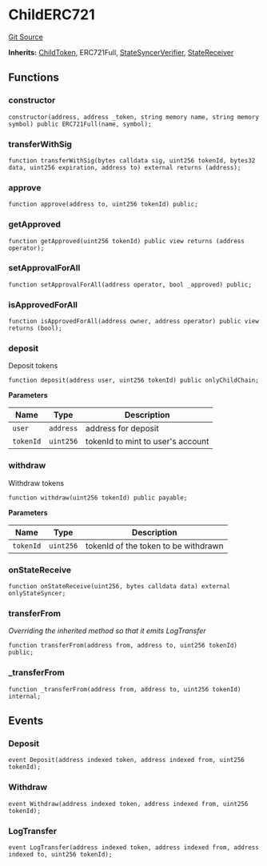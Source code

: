 # ChildERC721
[Git Source](https://github.com/maticnetwork/contracts/blob/155f729fd8db0676297384375468d4d45b8aa44e/contracts/child/ChildERC721.sol)

**Inherits:**
[ChildToken](/contracts/child/ChildToken.sol/contract.ChildToken.md), ERC721Full, [StateSyncerVerifier](/contracts/child/bor/StateSyncerVerifier.sol/contract.StateSyncerVerifier.md), [StateReceiver](/contracts/child/bor/StateReceiver.sol/interface.StateReceiver.md)


## Functions
### constructor


```solidity
constructor(address, address _token, string memory name, string memory symbol) public ERC721Full(name, symbol);
```

### transferWithSig


```solidity
function transferWithSig(bytes calldata sig, uint256 tokenId, bytes32 data, uint256 expiration, address to) external returns (address);
```

### approve


```solidity
function approve(address to, uint256 tokenId) public;
```

### getApproved


```solidity
function getApproved(uint256 tokenId) public view returns (address operator);
```

### setApprovalForAll


```solidity
function setApprovalForAll(address operator, bool _approved) public;
```

### isApprovedForAll


```solidity
function isApprovedForAll(address owner, address operator) public view returns (bool);
```

### deposit

Deposit tokens


```solidity
function deposit(address user, uint256 tokenId) public onlyChildChain;
```
**Parameters**

|Name|Type|Description|
|----|----|-----------|
|`user`|`address`|address for deposit|
|`tokenId`|`uint256`|tokenId to mint to user's account|


### withdraw

Withdraw tokens


```solidity
function withdraw(uint256 tokenId) public payable;
```
**Parameters**

|Name|Type|Description|
|----|----|-----------|
|`tokenId`|`uint256`|tokenId of the token to be withdrawn|


### onStateReceive


```solidity
function onStateReceive(uint256, bytes calldata data) external onlyStateSyncer;
```

### transferFrom

*Overriding the inherited method so that it emits LogTransfer*


```solidity
function transferFrom(address from, address to, uint256 tokenId) public;
```

### _transferFrom


```solidity
function _transferFrom(address from, address to, uint256 tokenId) internal;
```

## Events
### Deposit

```solidity
event Deposit(address indexed token, address indexed from, uint256 tokenId);
```

### Withdraw

```solidity
event Withdraw(address indexed token, address indexed from, uint256 tokenId);
```

### LogTransfer

```solidity
event LogTransfer(address indexed token, address indexed from, address indexed to, uint256 tokenId);
```

